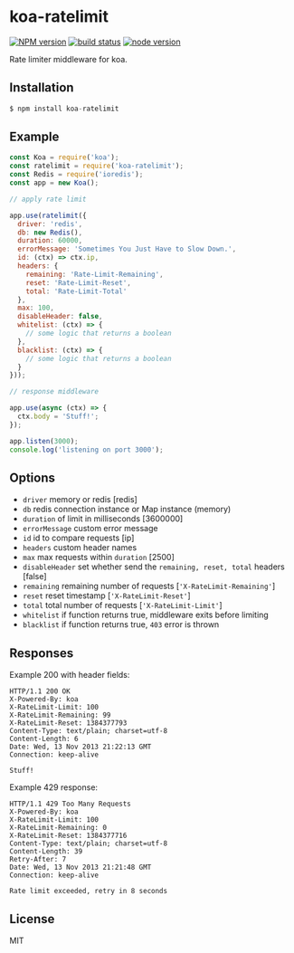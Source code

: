 
# koa-ratelimit

[![NPM version][npm-image]][npm-url]
[![build status][travis-image]][travis-url]
[![node version][node-image]][node-url]

[npm-image]: https://img.shields.io/npm/v/koa-ratelimit.svg?style=flat-square
[npm-url]: https://npmjs.org/package/koa-ratelimit
[travis-image]: https://img.shields.io/travis/koajs/ratelimit.svg?style=flat-square
[travis-url]: https://travis-ci.org/koajs/ratelimit
[node-image]: https://img.shields.io/badge/node.js-%3E=_7.6-red.svg?style=flat-square
[node-url]: http://nodejs.org/download/

 Rate limiter middleware for koa.

## Installation

```js
$ npm install koa-ratelimit
```

## Example

```js
const Koa = require('koa');
const ratelimit = require('koa-ratelimit');
const Redis = require('ioredis');
const app = new Koa();

// apply rate limit

app.use(ratelimit({
  driver: 'redis',
  db: new Redis(),
  duration: 60000,
  errorMessage: 'Sometimes You Just Have to Slow Down.',
  id: (ctx) => ctx.ip,
  headers: {
    remaining: 'Rate-Limit-Remaining',
    reset: 'Rate-Limit-Reset',
    total: 'Rate-Limit-Total'
  },
  max: 100,
  disableHeader: false,
  whitelist: (ctx) => {
    // some logic that returns a boolean
  },
  blacklist: (ctx) => {
    // some logic that returns a boolean
  }
}));

// response middleware

app.use(async (ctx) => {
  ctx.body = 'Stuff!';
});

app.listen(3000);
console.log('listening on port 3000');
```

## Options

 - `driver` memory or redis [redis]
 - `db` redis connection instance or Map instance (memory)
 - `duration` of limit in milliseconds [3600000]
 - `errorMessage` custom error message
 - `id` id to compare requests [ip]
 - `headers` custom header names
 - `max` max requests within `duration` [2500]
 - `disableHeader` set whether send the `remaining, reset, total` headers [false]
 - `remaining` remaining number of requests [`'X-RateLimit-Remaining'`]
 - `reset` reset timestamp [`'X-RateLimit-Reset'`]
 - `total` total number of requests [`'X-RateLimit-Limit'`]
 - `whitelist` if function returns true, middleware exits before limiting
 - `blacklist` if function returns true, `403` error is thrown

## Responses

 Example 200 with header fields:

```
HTTP/1.1 200 OK
X-Powered-By: koa
X-RateLimit-Limit: 100
X-RateLimit-Remaining: 99
X-RateLimit-Reset: 1384377793
Content-Type: text/plain; charset=utf-8
Content-Length: 6
Date: Wed, 13 Nov 2013 21:22:13 GMT
Connection: keep-alive

Stuff!
```

 Example 429 response:

```
HTTP/1.1 429 Too Many Requests
X-Powered-By: koa
X-RateLimit-Limit: 100
X-RateLimit-Remaining: 0
X-RateLimit-Reset: 1384377716
Content-Type: text/plain; charset=utf-8
Content-Length: 39
Retry-After: 7
Date: Wed, 13 Nov 2013 21:21:48 GMT
Connection: keep-alive

Rate limit exceeded, retry in 8 seconds
```

## License

 MIT

